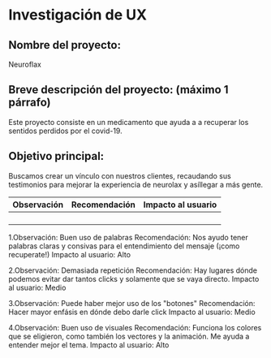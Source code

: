# Investigación de UX
## Nombre del proyecto: 
Neuroflax
## Breve descripción del proyecto: (máximo 1 párrafo)
Este proyecto consiste en un medicamento que ayuda a a recuperar los sentidos perdidos por el covid-19. 

## Objetivo principal:
Buscamos crear un vínculo con nuestros clientes, recaudando sus testimonios para mejorar la experiencia de neurolax y asíllegar a más gente. 


| Observación                    | Recomendación                  |  Impacto al usuario |
| ------------------------------ | ------------------------------ | ------------------- | 
|                                |                                |                     |
|                                |                                |                     |
|                                |                                |                     |
|                                |                                |                     |
 
 1.Observación:
 Buen uso de palabras
 Recomendación:
 Nos ayudo tener palabras claras y consivas para el entendimiento del mensaje (¡como recuperate!)
 Impacto al usuario:
 Alto


 2.Observación:
 Demasiada repetición
 Recomendación:
 Hay lugares dónde podemos evitar dar tantos clicks y solamente que se vaya directo.
 Impacto al usuario:
 Medio


 3.Observación: Puede haber mejor uso de los "botones"
 Recomendación: Hacer mayor enfásis en dónde debo darle click
 Impacto al usuario:
 Medio


 4.Observación: Buen uso de visuales
Recomendación: Funciona los colores que se eligieron, como también los vectores y la animación. Me ayuda a entender mejor el tema.
Impacto al usuario:
Alto